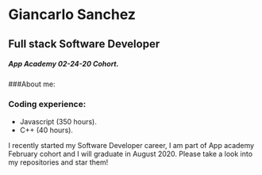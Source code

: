 # Giancarlo Sanchez


## Full stack Software Developer

##### App Academy 02-24-20 Cohort.

###About me: 

### Coding experience:

+ Javascript (350 hours).
+ C++        (40 hours).


I recently started my Software Developer career, I am part of App academy February cohort and I will graduate in August 2020. Please take a look into my repositories and star them!



